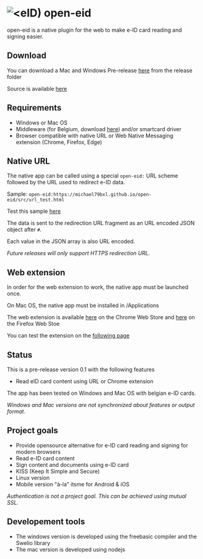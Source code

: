 # ![&lt;eID)](https://github.com/michael79bxl/open-eid/raw/master/src/chrome/icon48.png "Logo") open-eid

open-eid is a native plugin for the web to make e-ID card reading and signing easier.

## Download

You can download a Mac and Windows Pre-release
[here](https://github.com/michael79bxl/open-eid/release)
from the release folder

Source is available [here](https://github.com/michael79bxl/open-eid/src)

## Requirements

- Windows or Mac OS
- Middleware (for Belgium, download [here](https://eid.belgium.be/)) and/or smartcard driver
- Browser compatible with native URL or Web Native Messaging extension (Chrome, Firefox, Edge)

## Native URL

The native app can be called using a special `open-eid:` URL scheme followed by the URL used to redirect e-ID data.

Sample: `open-eid:https://michael79bxl.github.io/open-eid/src/url_test.html`

Test this sample [here](open-eid:https://michael79bxl.github.io/open-eid/src/url_test.html)

The data is sent to the redirection URL fragment as an URL encoded JSON object after `#`.

Each value in the JSON array is also URL encoded.

*Future releases will only support HTTPS redirection URL.*

## Web extension

In order for the web extension to work, the native app must be launched once.

On Mac OS, the native app must be installed in /Applications

The web extension is available
[here](https://chrome.google.com/webstore/detail/open-eid/cgdhcnihnfegipidedmkijjkbphakcjo)
on the Chrome Web Store and
[here](https://addons.mozilla.org/fr/firefox/addon/open-eid/)
on the Firefox Web Stoe

You can test the extension on the 
[following page](https://michael79bxl.github.io/open-eid/src/chrome_test.html)

## Status

This is a pre-release version 0.1 with the following features

- Read eID card content using URL or Chrome extension

The app has been tested on Windows and Mac OS with belgian e-ID cards.

*Windows and Mac versions are not synchronized about features or output format.*

## Project goals

- Provide opensource alternative for e-ID card reading and signing for modern browsers
- Read e-ID card content
- Sign content and documents using e-ID card
- KISS (Keep It Simple and Secure)
- Linux version
- Mobile version "à-la" itsme for Android & iOS

*Authentication is not a project goal. This can be achieved using mutual SSL.*

## Developement tools

- The windows version is developed using the freebasic compiler and the Swelio library
- The mac version is developed using nodejs